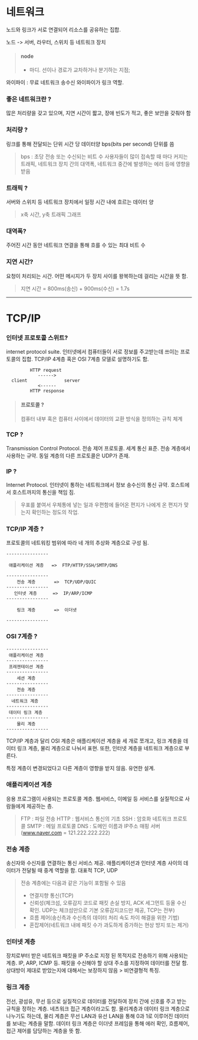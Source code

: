 # 네트워크
노드와 링크가 서로 연결되어 리소스를 공유하는 집합.

노드 -> 서버, 라우터, 스위치 등 네트워크 장치

> #### node
> - 마디. 선이나 경로가 교차하거나 분기하는 지점;

와이파이 : 무료 네트워크 송수신
와이파이가 링크 역할.

### 좋은 네트워크란 ?
많은 처리량을 갖고 있으며, 지연 시간이 짧고, 장애 빈도가 적고, 좋은 보안을 갖춰야 함

### 처리량 ?
링크를 통해 전달되는 단위 시간 당 데이터양
bps(bits per second) 단위를 씀
> bps : 초당 전송 또는 수신되는 비트 수
사용자들이 많이 접속할 때 마다 커지는 트래픽, 네트워크 장치 간의 대역폭, 네트워크 중간에 발생하는 에러 등에 영향을 받음

### 트래픽 ?
서버와 스위치 등 네트워크 장치에서 일정 시간 내에 흐르는 데이터 양
> x축 시간, y축 트래픽 그래프

### 대역폭?
주어진 시간 동안 네트워크 연결을 통해 흐를 수 있는 최대 비트 수

### 지연 시간?
요청이 처리되는 시간. 어떤 메시지가 두 장치 사이를 왕복하는데 걸리는 시간을 뜻 함.
> 지연 시간 = 800ms(송신) + 900ms(수신) = 1.7s

---

# TCP/IP

### 인터넷 프로토콜 스위트?
internet protocol suite. 인터넷에서 컴퓨터들이 서로 정보를 주고받는데 쓰이는 프로토콜의 집합.
TCP/IP 4계층 혹은 OSI 7계층 모델로 설명하기도 함.

```
         HTTP request
            ------>
  client              server
            <------
         HTTP response
```

> #### 프로토콜 ?
> 컴퓨터 내부 혹은 컴퓨터 사이에서 데이터의 교환 방식을 정의하는 규칙 체계

### TCP ?
Transmission Control Protocol. 전송 제어 프로토콜. 세계 통신 표준. 전송 계층에서 사용하는 규약. 동일 계층의 다른 프로토콜은 UDP가 존재.

### IP ?
Internet Protocol. 인터넷이 통하는 네트워크에서 정보 송수신의 통신 규약. 호스트에서 호스트까지의 통신을 책임 짐.
> 우표를 붙여서 우체통에 넣는 일과 우편함에 들어온 편지가 나에게 온 편지가 맞는지 확인하는 정도의 작업.

### TCP/IP 계층 ?
프로토콜의 네트워킹 범위에 따라 네 개의 추상화 계층으로 구성 됨.
```
----------------

 애플리케이션 계층   =>  FTP/HTTP/SSH/SMTP/DNS

----------------
    전송 계층       =>  TCP/UDP/QUIC
----------------
   인터넷 계층      =>  IP/ARP/ICMP
----------------

    링크 계층       =>  이더넷

----------------
```

### OSI 7계층 ?
```
----------------
 애플리케이션 계층
----------------
 프레젠테이션 계층
----------------
    세션 계층
----------------
    전송 계층
----------------
  네트워크 계층
----------------
 데이터 링크 계층
----------------
    물리 계층
----------------
```

TCP/IP 계층과 달리 OSI 계층은 애플리케이션 계층을 세 개로 쪼개고, 링크 계층을 데이터 링크 계층, 물리 계층으로 나눠서 표현. 또한, 인터넷 계층을 네트워크 계층으로 부른다.

특정 계층이 변경되었다고 다른 계층이 영향을 받지 않음. 유연한 설계.

### 애플리케이션 계층
응용 프로그램이 사용되는 프로토콜 계층.
웹서비스, 이메일 등 서비스를 실질적으로 사람들에게 제공하는 층.

> FTP : 파일 전송
> HTTP : 웹서비스 통신의 기초
> SSH : 암호화 네트워크 프로토콜
> SMTP : 메일 프로토콜
> DNS : 도메인 이름과 IP주소 매핑 서버(www.naver.com = 121.222.222.222)

### 전송 계층
송신자와 수신자를 연결하는 통신 서비스 제공.
애플리케이션과 인터넷 계층 사이의 데이터가 전달될 때 중계 역할을 함. 대표적 TCP, UDP
> 전송 계층에는 다음과 같은 기능이 포함될 수 있음
> - 연결지향 통신(TCP)
> - 신뢰성(체크섬, 오류감지 코드로 패킷 손실 방지, ACK 세그먼트 등올 수신 확인. UDP는 체크섬만으로 기본 오류감지코드만 제공, TCP는 전부)
> - 흐름 제어(송신측과 수신측의 데이터 처리 속도 차이 해결을 위한 기법)
> - 혼잡제어(네트워크 내에 패킷 수가 과도하게 증가하는 현상 방지 또는 제거)

### 인터넷 계층
장치로부터 받은 네트워크 패킷을 IP 주소로 지정 된 목적지로 전송하기 위해 사용되는 계층. IP, ARP, ICMP 등. 패킷을 수신해야 할 상대 주소를 지정하여 데이터를 전달 함. 상대방이 제대로 받았는지에 대해서는 보장하지 않음 > 비연결형적 특징.

### 링크 계층
전선, 광섬유, 무선 등으로 실질적으로 데이터를 전달하여 장치 간에 신호를 주고 받는 규칙을 정하는 계층. 네츠워크 접근 계층이라고도 함. 물리계층과 데이터 링크 계층으로 나누기도 하는데, 물리 계층은 무선 LAN과 유선 LAN을 통해 0과 1로 이루어진 데이터를 보내는 계층을 말함. 데이터 링크 계층은 이더넷 프레임을 통해 에러 확인, 흐름제어, 접근 제어를 담당하는 계층을 뜻 함.